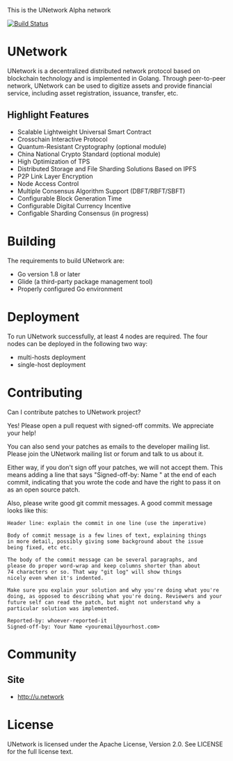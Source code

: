 This is the UNetwork Alpha network

[![Build Status](https://travis-ci.org/U-Network/UNetwork.svg?branch=master)](https://travis-ci.org/U-Network/UNetwork)

# UNetwork 

 UNetwork is a decentralized distributed network protocol based on blockchain technology and is implemented in Golang. Through peer-to-peer network, UNetwork can be used to digitize assets and provide financial service, including asset registration, issuance, transfer, etc.

## Highlight Features

 *	Scalable Lightweight Universal Smart Contract
 *	Crosschain Interactive Protocol
 *	Quantum-Resistant Cryptography (optional module)
 *	China National Crypto Standard (optional module)
 *	High Optimization of TPS
 *	Distributed Storage and File Sharding Solutions Based on IPFS
 *	P2P Link Layer Encryption
 *	Node Access Control
 *	Multiple Consensus Algorithm Support (DBFT/RBFT/SBFT)
 *	Configurable Block Generation Time
 *	Configurable Digital Currency Incentive
 *	Configable Sharding Consensus (in progress)


# Building
The requirements to build UNetwork are:
 *	Go version 1.8 or later
 *	Glide (a third-party package management tool)
 *	Properly configured Go environment

# Deployment
 
To run UNetwork successfully, at least 4 nodes are required. The four nodes can be deployed in the following two way:

* multi-hosts deployment
* single-host deployment

# Contributing

Can I contribute patches to UNetwork project?

Yes! Please open a pull request with signed-off commits. We appreciate your help!

You can also send your patches as emails to the developer mailing list.
Please join the UNetwork mailing list or forum and talk to us about it.

Either way, if you don't sign off your patches, we will not accept them.
This means adding a line that says "Signed-off-by: Name <email>" at the
end of each commit, indicating that you wrote the code and have the right
to pass it on as an open source patch.

Also, please write good git commit messages.  A good commit message
looks like this:

	Header line: explain the commit in one line (use the imperative)

	Body of commit message is a few lines of text, explaining things
	in more detail, possibly giving some background about the issue
	being fixed, etc etc.

	The body of the commit message can be several paragraphs, and
	please do proper word-wrap and keep columns shorter than about
	74 characters or so. That way "git log" will show things
	nicely even when it's indented.

	Make sure you explain your solution and why you're doing what you're
	doing, as opposed to describing what you're doing. Reviewers and your
	future self can read the patch, but might not understand why a
	particular solution was implemented.

	Reported-by: whoever-reported-it
	Signed-off-by: Your Name <youremail@yourhost.com>

# Community



## Site

* http://u.network


# License

UNetwork is licensed under the Apache License, Version 2.0. See LICENSE for the full license text.
